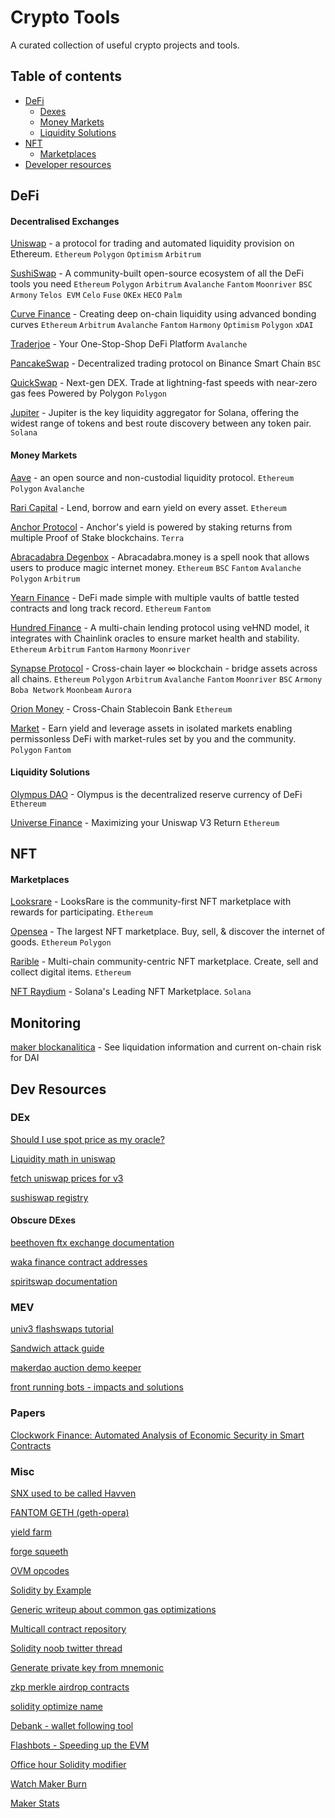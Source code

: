 
# Crypto Tools
A curated collection of useful crypto projects and tools.

## Table of contents
- [DeFi](#defi)
	- [Dexes](#decentralised-exchanges)
	- [Money Markets](#money-market)
	- [Liquidity Solutions](#liquidity-solutions)
- [NFT](#nft)
	- [Marketplaces](#marketplaces)
- [Developer resources](#dev-resources)

## DeFi

#### Decentralised Exchanges

[Uniswap](https://app.uniswap.org) - a protocol for trading and automated liquidity provision on Ethereum. `Ethereum` `Polygon` `Optimism` `Arbitrum`

[SushiSwap](https://app.sushi.com) - A community-built open-source ecosystem of all the DeFi tools you need `Ethereum` `Polygon` `Arbitrum` `Avalanche` `Fantom` `Moonriver` `BSC` `Armony` `Telos EVM` `Celo` `Fuse` `OKEx` `HECO` `Palm`

[Curve Finance](https://curve.fi) - Creating deep on-chain liquidity using advanced bonding curves `Ethereum` `Arbitrum` `Avalanche` `Fantom` `Harmony` `Optimism` `Polygon` `xDAI`

[Traderjoe](https://traderjoexyz.com) - Your One-Stop-Shop DeFi Platform `Avalanche`

[PancakeSwap](https://pancakeswap.finance) - Decentralized trading protocol on Binance Smart Chain `BSC`

[QuickSwap](https://quickswap.exchange) - Next-gen DEX. Trade at lightning-fast speeds with near-zero gas fees Powered by Polygon `Polygon`

[Jupiter](https://jup.ag) - Jupiter is the key liquidity aggregator for Solana, offering the widest range of tokens and best route discovery between any token pair. `Solana`

#### Money Markets

[Aave](https://aave.com) - an open source and non-custodial liquidity protocol. `Ethereum` `Polygon` `Avalanche`

[Rari Capital](https://app.rari.capital) - Lend, borrow and earn yield on every asset. `Ethereum`

[Anchor Protocol](https://app.anchorprotocol.com/) - Anchor's yield is powered by staking returns from multiple Proof of Stake blockchains. `Terra`

[Abracadabra Degenbox](https://abracadabra.money/) - Abracadabra.money is a spell nook that allows users to produce magic internet money. `Ethereum` `BSC` `Fantom` `Avalanche` `Polygon` `Arbitrum`

[Yearn Finance](https://yearn.finance/#/vaults) - DeFi made simple with multiple vaults of battle tested contracts and long track record. `Ethereum` `Fantom`

[Hundred Finance](https://hundred.finance) - A multi-chain lending protocol using veHND model, it integrates with Chainlink oracles to ensure market health and stability. `Ethereum` `Arbitrum` `Fantom` `Harmony` `Moonriver`

[Synapse Protocol](https://synapseprotocol.com) - Cross-chain layer ∞ blockchain - bridge assets across all chains. `Ethereum` `Polygon` `Arbitrum` `Avalanche` `Fantom` `Moonriver` `BSC` `Armony` `Boba Network` `Moonbeam` `Aurora`  

[Orion Money](https://orion.money) - Cross-Chain Stablecoin Bank `Ethereum`

[Market](https://market.xyz) - Earn yield and leverage assets in isolated markets enabling permissonless DeFi with market-rules set by you and the community. `Polygon` `Fantom`

#### Liquidity Solutions

[Olympus DAO](https://olympusdao.finance/pro) - Olympus is the decentralized reserve currency of DeFi `Ethereum`

[Universe Finance](https://universe.finance) - Maximizing your Uniswap V3 Return `Ethereum`

## NFT

#### Marketplaces

[Looksrare](https://looksrare.org) - LooksRare is the community-first NFT marketplace with rewards for participating. `Ethereum`

[Opensea](https://opensea.io) - The largest NFT marketplace. Buy, sell, & discover the internet of goods. `Ethereum` `Polygon`

[Rarible](https://rarible.com) - Multi-chain community-centric NFT marketplace. Create, sell and collect digital items. `Ethereum`

[NFT Raydium](https://nft.raydium.io) - Solana's Leading NFT Marketplace. `Solana`

## Monitoring

[maker blockanalitica](https://maker.blockanalitica.com/) - See liquidation information and current on-chain risk for DAI

## Dev Resources

### DEx
[Should I use spot price as my oracle?](https://shouldiusespotpriceasmyoracle.com/)

[Liquidity math in uniswap](https://atiselsts.github.io/pdfs/uniswap-v3-liquidity-math.pdf)

[fetch uniswap prices for v3](https://docs.uniswap.org/sdk/guides/fetching-prices)

[sushiswap registry](https://hackmd.io/@kSCbGhceTL2d5BmUdh7pwg/HyRNTO_fO#Sushiswap-Registry)

#### Obscure DExes
[beethoven ftx exchange documentation](https://docs.beethovenx.io/developers/deployments)

[waka finance contract addresses](https://waka-finance-2.gitbook.io/waka-finance/documentation/contracts)

[spiritswap documentation](https://layer3.gitbook.io/spirit-swap/)

### MEV

[univ3 flashswaps tutorial](https://medium.com/coinmonks/tutorial-of-flash-swaps-of-uniswap-v3-73c0c846b822)

[Sandwich attack guide](https://github.com/sempakilang/sandwich-attack)

[makerdao auction demo keeper](https://github.com/makerdao/auction-demo-keeper)

[front running bots - impacts and solutions](https://chubk.com/what-is-front-running-bot-crypto-impacts-and-solutions/)

### Papers

[Clockwork Finance: Automated Analysis of Economic Security in
Smart Contracts](https://arxiv.org/pdf/2109.04347.pdf)

### Misc

[SNX used to be called Havven](https://blog.coingecko.com/import-coingecko-cryptocurrency-data-into-google-sheets/)

[FANTOM GETH (geth-opera)](https://github.com/Fantom-foundation/go-opera)

[yield farm](https://twitter.com/route2fi/status/1484561521204154375?s=21)

[forge squeeth](https://github.com/wilsoncusack/forge-squeeth)

[OVM opcodes](https://www.evm.codes/)

[Solidity by Example](https://solidity-by-example.org/)

[Generic writeup about common gas optimizations](https://gist.github.com/hrkrshnn/ee8fabd532058307229d65dcd5836ddc)

[Multicall contract repository](https://github.com/joshstevens19/ethereum-multicall#readme)

[Solidity noob twitter thread](https://twitter.com/The3D_/status/1485308693935763458)

[Generate private key from mnemonic](https://www.npmjs.com/package/mnemonic-to-private-key)

[zkp merkle airdrop contracts](https://github.com/a16z/zkp-merkle-airdrop-contracts)

[solidity optimize name](https://emn178.github.io/solidity-optimize-name/)

[Debank - wallet following tool](https://debank.com/)

[Flashbots - Speeding up the EVM](https://writings.flashbots.net/research/speeding-up-evm-part-1/)

[Office hour Solidity modifier](https://twitter.com/nanexcool/status/1259623747339849729)

[Watch Maker Burn](https://makerburn.com/#/expenses/accounting)

[Maker Stats](https://github.com/makerdao/awesome-makerdao#generate-dai)
